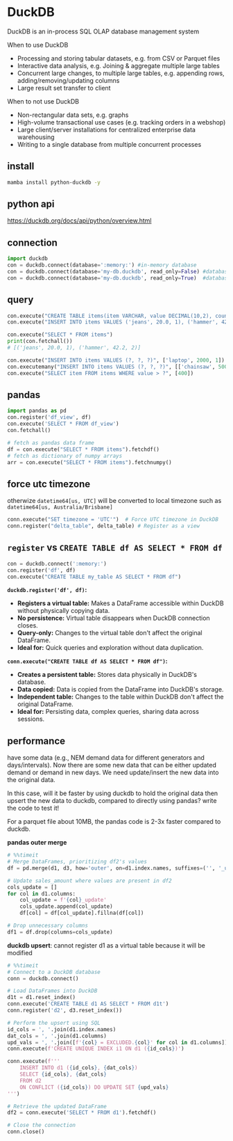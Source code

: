 # DuckDB
DuckDB is an in-process SQL OLAP database management system

When to use DuckDB
- Processing and storing tabular datasets, e.g. from CSV or Parquet files
- Interactive data analysis, e.g. Joining & aggregate multiple large tables
- Concurrent large changes, to multiple large tables, e.g. appending rows, adding/removing/updating columns
- Large result set transfer to client

When to not use DuckDB
- Non-rectangular data sets, e.g. graphs
- High-volume transactional use cases (e.g. tracking orders in a webshop)
- Large client/server installations for centralized enterprise data warehousing
- Writing to a single database from multiple concurrent processes

## install
```sh
mamba install python-duckdb -y
```

## python api
https://duckdb.org/docs/api/python/overview.html

## connection
```py
import duckdb
con = duckdb.connect(database=':memory:') #in-memory database
con = duckdb.connect(database='my-db.duckdb', read_only=False) #database file (not shared between processes)
con = duckdb.connect(database='my-db.duckdb', read_only=True)  #database file (shared between processes)
```

## query
```py
con.execute("CREATE TABLE items(item VARCHAR, value DECIMAL(10,2), count INTEGER)")
con.execute("INSERT INTO items VALUES ('jeans', 20.0, 1), ('hammer', 42.2, 2)")

con.execute("SELECT * FROM items")
print(con.fetchall())
# [('jeans', 20.0, 1), ('hammer', 42.2, 2)]

con.execute("INSERT INTO items VALUES (?, ?, ?)", ['laptop', 2000, 1])
con.executemany("INSERT INTO items VALUES (?, ?, ?)", [['chainsaw', 500, 10], ['iphone', 300, 2]] )
con.execute("SELECT item FROM items WHERE value > ?", [400])
```

## pandas
```py
import pandas as pd
con.register('df_view', df)
con.execute('SELECT * FROM df_view')
con.fetchall()

# fetch as pandas data frame
df = con.execute("SELECT * FROM items").fetchdf()
# fetch as dictionary of numpy arrays
arr = con.execute("SELECT * FROM items").fetchnumpy()
```

## force utc timezone
otherwize `datetime64[us, UTC]` will be converted to local timezone such as `datetime64[us, Australia/Brisbane]`
```py
conn.execute("SET timezone = 'UTC'")  # Force UTC timezone in DuckDB
conn.register("delta_table", delta_table) # Register as a view
```

## `register` vs `CREATE TABLE df AS SELECT * FROM df`
```py
con = duckdb.connect(':memory:')
con.register('df', df)
con.execute("CREATE TABLE my_table AS SELECT * FROM df")
```

**`duckdb.register('df', df)`:**
- **Registers a virtual table:** Makes a DataFrame accessible within DuckDB without physically copying data.
- **No persistence:** Virtual table disappears when DuckDB connection closes.
- **Query-only:** Changes to the virtual table don't affect the original DataFrame.
- **Ideal for:** Quick queries and exploration without data duplication.

**`conn.execute("CREATE TABLE df AS SELECT * FROM df")`:**
- **Creates a persistent table:** Stores data physically in DuckDB's database.
- **Data copied:** Data is copied from the DataFrame into DuckDB's storage.
- **Independent table:** Changes to the table within DuckDB don't affect the original DataFrame.
- **Ideal for:** Persisting data, complex queries, sharing data across sessions.

## performance
have some data (e.g., NEM demand data for different generators and days/intervals). Now there are some new data that can be either updated demand or demand in new days. We need update/insert the new data into the original data.

In this case, will it be faster by using duckdb to hold the original data then upsert the new data to duckdb, compared to directly using pandas? write the code to test it!

For a parquet file about 10MB, the pandas code is 2-3x faster compared to duckdb.

**pandas outer merge**
```py
# %%timeit
# Merge DataFrames, prioritizing df2's values
df = pd.merge(d1, d3, how='outer', on=d1.index.names, suffixes=('', '_update'))

# Update sales_amount where values are present in df2
cols_update = []
for col in d1.columns:
    col_update = f'{col}_update'
    cols_update.append(col_update)
    df[col] = df[col_update].fillna(df[col])

# Drop unnecessary columns
df1 = df.drop(columns=cols_update)
```

**duckdb upsert**: cannot register d1 as a virtual table because it will be modified 
```py
# %%timeit
# Connect to a DuckDB database
conn = duckdb.connect()

# Load DataFrames into DuckDB
d1t = d1.reset_index()
conn.execute('CREATE TABLE d1 AS SELECT * FROM d1t')
conn.register('d2', d3.reset_index())

# Perform the upsert using SQL
id_cols = ', '.join(d1.index.names)
dat_cols = ', '.join(d1.columns)
upd_vals = ', '.join([f'{col} = EXCLUDED.{col}' for col in d1.columns])
conn.execute(f'CREATE UNIQUE INDEX i1 ON d1 ({id_cols})')

conn.execute(f'''
    INSERT INTO d1 ({id_cols}, {dat_cols})
    SELECT {id_cols}, {dat_cols}
    FROM d2
    ON CONFLICT ({id_cols}) DO UPDATE SET {upd_vals}
''')

# Retrieve the updated DataFrame
df2 = conn.execute('SELECT * FROM d1').fetchdf()

# Close the connection
conn.close()
```
